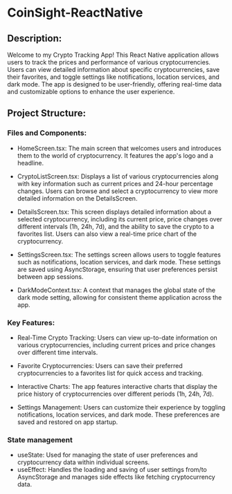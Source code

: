 # CoinSight-ReactNative

## Description:

Welcome to my Crypto Tracking App! This React Native application allows users to track the prices and performance of various cryptocurrencies. Users can view detailed information about specific cryptocurrencies, save their favorites, and toggle settings like notifications, location services, and dark mode. The app is designed to be user-friendly, offering real-time data and customizable options to enhance the user experience.

## Project Structure:

### Files and Components:

- HomeScreen.tsx: The main screen that welcomes users and introduces them to the world of cryptocurrency. It features the app's logo and a headline.

- CryptoListScreen.tsx: Displays a list of various cryptocurrencies along with key information such as current prices and 24-hour percentage changes. Users can browse and select a cryptocurrency to view more detailed information on the DetailsScreen.

- DetailsScreen.tsx: This screen displays detailed information about a selected cryptocurrency, including its current price, price changes over different intervals (1h, 24h, 7d), and the ability to save the crypto to a favorites list. Users can also view a real-time price chart of the cryptocurrency.

- SettingsScreen.tsx: The settings screen allows users to toggle features such as notifications, location services, and dark mode. These settings are saved using AsyncStorage, ensuring that user preferences persist between app sessions.

- DarkModeContext.tsx: A context that manages the global state of the dark mode setting, allowing for consistent theme application across the app.

### Key Features:

- Real-Time Crypto Tracking: Users can view up-to-date information on various cryptocurrencies, including current prices and price changes over different time intervals.

- Favorite Cryptocurrencies: Users can save their preferred cryptocurrencies to a favorites list for quick access and tracking.

- Interactive Charts: The app features interactive charts that display the price history of cryptocurrencies over different periods (1h, 24h, 7d).

- Settings Management: Users can customize their experience by toggling notifications, location services, and dark mode. These preferences are saved and restored on app startup.

### State management

- useState: Used for managing the state of user preferences and cryptocurrency data within individual screens.
- useEffect: Handles the loading and saving of user settings from/to AsyncStorage and manages side effects like fetching cryptocurrency data.

